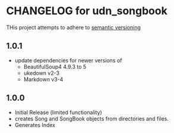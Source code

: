 # CHANGELOG for udn_songbook

THis project attempts to adhere to [semantic versioning](https://semver.org)

## 1.0.1
- update dependencies for newer versions of
  - BeautifulSoup4 4.9.3 to 5
  - ukedown v2-3
  - Markdown v3-4

## 1.0.0
- Initial Release (limited functionality)
- creates Song and SongBook objects from directories and files.
- Generates Index
